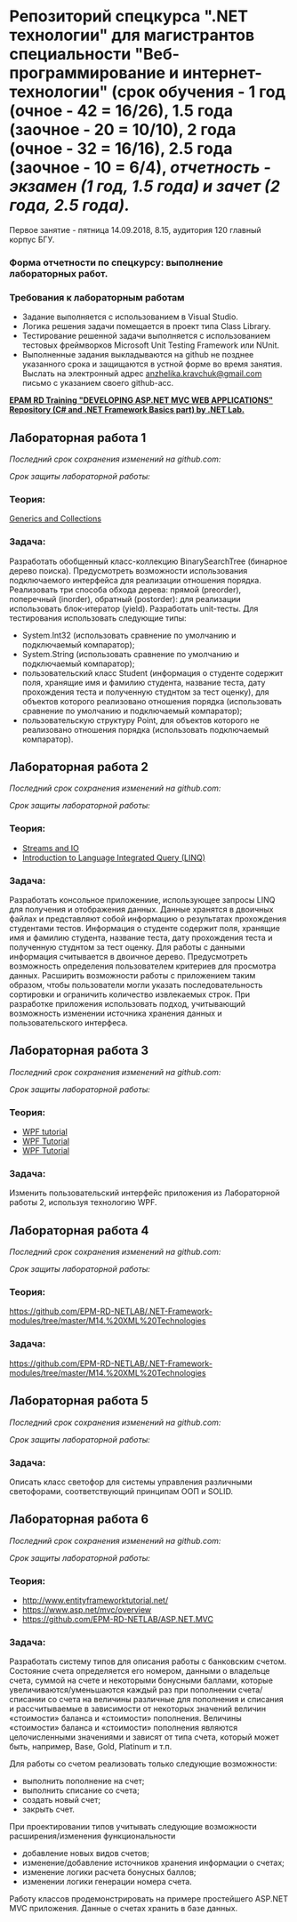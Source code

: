 # Репозиторий спецкурса ".NET технологии" для магистрантов специальности "Веб-программирование и интернет-технологии" (срок обучения - 1 год (очное - 42 = 16/26), 1.5 года (заочное - 20 = 10/10), 2 года (очное - 32 = 16/16), 2.5 года (заочное - 10 = 6/4), *отчетность - экзамен (1 год, 1.5 года) и зачет (2 года, 2.5 года).*

Первое занятие - пятница 14.09.2018, 8.15, аудитория 120 главный корпус БГУ. 

### Форма отчетности по спецкурсу: выполнение лабораторных работ.

### Требования к лабораторным работам
- Задание выполняется c использованием в Visual Studio.
- Логика решения задачи помещается в проект типа Class Library.
- Тестирование решенной задачи выполняется с использованием тестовых фреймворков Microsoft Unit Testing Framework или NUnit.
- Выполненные задания выкладываются на github не позднее указанного срока и защищаются в устной форме во время занятия. 
Выслать на электронный адрес anzhelika.kravchuk@gmail.com письмо с указанием своего github-acc.

**[EPAM RD Training "DEVELOPING ASP.NET MVC WEB APPLICATIONS" Repository (C# and .NET Framework Basics part) by .NET Lab.](https://github.com/EPM-RD-NETLAB/.NET-Framework-modules)**

## Лабораторная работа 1 

*Последний срок сохранения изменений на github.com:*

*Срок защиты лабораторной работы:*

### Теория:  
[Generics and Collections](https://github.com/EPM-RD-NETLAB/.NET-Framework-modules/tree/master/M10.%20Generics%20and%20Collections)

### Задача: 
Разработать обобщенный класс-коллекцию BinarySearchTree (бинарное дерево поиска). Предусмотреть возможности использования подключаемого интерфейса для реализации отношения порядка. Реализовать три способа обхода дерева: прямой (preorder), поперечный (inorder), обратный (postorder): для реализации использовать блок-итератор (yield). Разработать unit-тесты. Для тестирования использовать следующие типы:
  - System.Int32 (использовать сравнение по умолчанию и подключаемый компаратор);
  - System.String (использовать сравнение по умолчанию и подключаемый компаратор);
  - пользовательский класс Student (информация о студенте содержит поля, хранящие имя и фамилию студента, название теста, дату прохождения теста и полученную студнтом за тест оценку), для объектов которого реализовано отношения порядка (использовать сравнение по умолчанию и подключаемый компаратор);
  - пользовательскую структуру Point, для объектов которого не реализовано отношения порядка (использовать подключаемый компаратор).

## Лабораторная работа 2

*Последний срок сохранения изменений на github.com:*

*Срок защиты лабораторной работы:*

### Теория:  
- [Streams and IO](https://github.com/EPM-RD-NETLAB/.NET-Framework-modules/tree/master/M13.%20Streams%20and%20IO)
- [Introduction to Language Integrated Query (LINQ)](https://github.com/EPM-RD-NETLAB/.NET-Framework-modules/tree/master/M11.%20Introduction%20to%20Language%20Integrated%20Query%20(LINQ))

### Задача: 
Разработать консольное приложениие, использующее запросы LINQ для получения и отображения данных. Данные хранятся в двоичных файлах и представляют собой информацию о результатах прохождения студентами тестов. Информация о студенте содержит поля, хранящие имя и фамилию студента, название теста, дату прохождения теста и полученную студнтом за тест оценку. Для работы с данными информация считывается в двоичное дерево. Предусмотреть возможность определения пользователем критериев для просмотра данных. Расширить возможности работы с приложением таким образом, чтобы пользователи могли указать последовательность сортировки и ограничить количество извлекаемых строк. При разработке приложения использовать подход, учитывающий возможность изменении источника хранения данных и пользовательского интерфеса.

## Лабораторная работа 3

*Последний срок сохранения изменений на github.com:*

*Срок защиты лабораторной работы:*

### Теория:  
- [WPF tutorial](http://www.wpf-tutorial.com/)
- [WPF Tutorial](https://www.wpftutorial.net/)
- [WPF Tutorial](https://www.tutorialspoint.com/wpf/)

### Задача: 
Изменить пользовательский интерфейс приложения из Лабораторной работы 2, используя технологию WPF.

## Лабораторная работа 4

*Последний срок сохранения изменений на github.com:*

*Срок защиты лабораторной работы:*

### Теория:  
https://github.com/EPM-RD-NETLAB/.NET-Framework-modules/tree/master/M14.%20XML%20Technologies

### Задача: 
https://github.com/EPM-RD-NETLAB/.NET-Framework-modules/tree/master/M14.%20XML%20Technologies

## Лабораторная работа 5

*Последний срок сохранения изменений на github.com:*

*Срок защиты лабораторной работы:*

### Задача:
Описать класс светофор для системы управления различными светофорами, соответствующий принципам ООП и SOLID.

## Лабораторная работа 6

*Последний срок сохранения изменений на github.com:*

*Срок защиты лабораторной работы:*

### Теория:  
 - http://www.entityframeworktutorial.net/
 - https://www.asp.net/mvc/overview
 - https://github.com/EPM-RD-NETLAB/ASP.NET.MVC

### Задача: 
  Разработать систему типов для описания работы с банковским счетом. Состояние счета определяется его номером, данными о владельце счета, суммой на счете и некоторыми бонусными баллами, которые увеличиваются/уменьшаются каждый раз при пополнении счета/списании со счета на величины различные для пополнения и списания и рассчитываемые в зависимости от некоторых значений величин «стоимости» баланса и «стоимости» пополнения. Величины «стоимости» баланса и «стоимости» пополнения являются целочисленными значениями и зависят от типа счета, который может быть, например,  Base, Gold, Platinum и т.п.

Для работы со счетом реализовать только следующие возможности: 
 - выполнить пополнение на счет;
 - выполнить списание со счета; 
 - создать новый счет; 
 - закрыть счет. 

При проектировании типов учитывать следующие возможности расширения/изменения функциональности
 - добавление новых видов счетов;
 - изменение/добавление источников хранения информации о счетах;
 - изменение логики расчета бонусных баллов;
 - изменении логики генерации номера счета.

Работу классов продемонстрировать на примере простейшего ASP.NET MVC приложения. Данные о счетах хранить в базе данных. 
